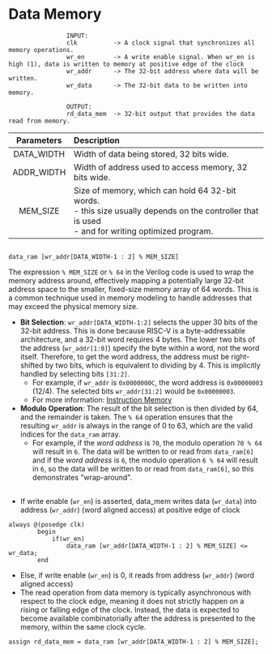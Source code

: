 # Data Memory

					INPUT:
					clk          ->	A clock signal that synchronizes all memory operations.
					wr_en        ->	A write enable signal. When wr_en is high (1), data is written to memory at positive edge of the clock
					wr_addr      ->	The 32-bit address where data will be written.
					wr_data      ->	The 32-bit data to be written into memory.
					
					OUTPUT:
					rd_data_mem  ->	32-bit output that provides the data read from memory.

| Parameters | Description |
| :---: | :--- |
| DATA_WIDTH | Width of data being stored, 32 bits wide. |
| ADDR_WIDTH | Width of address used to access memory, 32 bits wide. |
| MEM_SIZE | Size of memory, which can hold 64 32-bit words. <br/> - this size usually depends on the controller that is used <br/> - and for writing optimized program. |

##

```
data_ram [wr_addr[DATA_WIDTH-1 : 2] % MEM_SIZE]
```

The expression `% MEM_SIZE` or `% 64` in the Verilog code is used to wrap the memory address around, effectively mapping a potentially large 32-bit address space to the smaller, fixed-size memory array of 64 words. This is a common technique used in memory modeling to handle addresses that may exceed the physical memory size.
- **Bit Selection**: `wr_addr[DATA_WIDTH-1:2]` selects the upper 30 bits of the 32-bit address. This is done because RISC-V is a byte-addressable architecture, and a 32-bit word requires 4 bytes. The lower two bits of the address (`wr_addr[1:0]`) specify the byte within a word, not the word itself. Therefore, to get the word address, the address must be right-shifted by two bits, which is equivalent to dividing by 4. This is implicitly handled by selecting bits `[31:2]`.
  - For example, if `wr_addr` is `0x0000000C`, the word address is `0x00000003` (12/4). The selected bits `wr_addr[31:2]` would be `0x00000003`.
  - For more information: [Instruction Memory](https://github.com/theteamonk/RISCVSingleCycle/tree/main/RISCV_SingleCycle/Design/StateElements/InstructionMemory#how-instructions-are-fetched)
- **Modulo Operation**: The result of the bit selection is then divided by 64, and the remainder is taken. The `% 64` operation ensures that the resulting `wr_addr` is always in the range of 0 to 63, which are the valid indices for the `data_ram` array.
  - For example, if the *word address* is `70`, the modulo operation `70 % 64` will result in `6`. The data will be written to or read from `data_ram[6]` and if the *word address* is `6`, the modulo operation `6 % 64` will result in `6`, so the data will be written to or read from `data_ram[6]`, so this demonstrates "wrap-around".
 
##

- If write enable (`wr_en`) is asserted, data_mem writes data (`wr_data`) into address (`wr_addr`) (word aligned access) at positive edge of clock
  
```
always @(posedge clk) 
		begin
			if(wr_en)
				data_ram [wr_addr[DATA_WIDTH-1 : 2] % MEM_SIZE] <= wr_data;
		end
```

- Else, if write enable (`wr_en`) is 0, it reads from address (`wr_addr`) (word aligned access) <br/>
- The read operation from data memory is typically asynchronous with respect to the clock edge, meaning it does not strictly happen on a rising or falling edge of the clock. Instead, the data is expected to become available combinatorially after the address is presented to the memory, within the same clock cycle. <br/>

```
assign rd_data_mem = data_ram [wr_addr[DATA_WIDTH-1 : 2] % MEM_SIZE];
```
